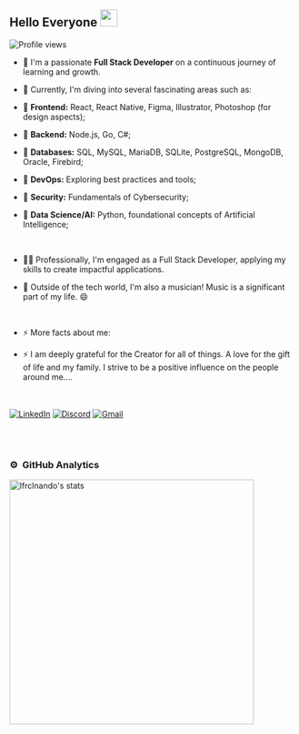 ## Hello Everyone <img src="https://raw.githubusercontent.com/kaueMarques/kaueMarques/master/hi.gif" height="30px">
<p align="left"> <img src="https://komarev.com/ghpvc/?username=lfclnando&color=blue" alt="Profile views" /></p>

<!---👋 🔭 I’m currently working on ...
- 🌱 I’m currently learning ...
- 👯 I’m looking to collaborate on ...
- 🤔 I’m looking for help with ...
- 💬 Ask me about ...
- 📫 How to reach me: ...
- 😄 Pronouns: ...
- ⚡ Fun fact: ... -->
- 🌱 I'm a passionate **Full Stack Developer** on a continuous journey of learning and growth.
- 🌱 Currently, I'm diving into several fascinating areas such as:
- 🌱 **Frontend:** React, React Native, Figma, Illustrator, Photoshop (for design aspects);
- 🌱 **Backend:** Node.js, Go, C#;
- 🌱 **Databases:** SQL, MySQL, MariaDB, SQLite, PostgreSQL, MongoDB, Oracle, Firebird;
- 🌱 **DevOps:** Exploring best practices and tools;
- 🌱 **Security:** Fundamentals of Cybersecurity;
- 🌱 **Data Science/AI:** Python, foundational concepts of Artificial Intelligence;

  <br>
  
- 👨‍💻 Professionally, I'm engaged as a Full Stack Developer, applying my skills to create impactful applications.
- 🎵 Outside of the tech world, I'm also a musician! Music is a significant part of my life. 😄
  
  <br>
  
- ⚡ More facts about me: 
- ⚡ I am deeply grateful for the Creator for all of things. A love for the gift of life and my family. I strive to be a positive influence on the people around me....

<br><br>
[![LinkedIn](https://img.shields.io/badge/LinkedIn-0077B5?style=for-the-badge&logo=linkedin&logoColor=white)](https://www.linkedin.com/in/luis-fernando-sdev/) [![Discord](https://img.shields.io/badge/Discord-7289DA?style=for-the-badge&logo=discord&logoColor=white)](https://discord.com/channels/lfernando5790/) [![Gmail](https://img.shields.io/badge/Gmail-333333?style=for-the-badge&logo=gmail&logoColor=red)](mailto:lfernando.div@gmail.com)

<br><br>

### ⚙️ &nbsp;GitHub Analytics

<p align="left">
<img width="430em" src="https://github-readme-stats.vercel.app/api?username=lfrclnando&show_icons=true&theme=vision-friendly-dark" alt="lfrclnando's stats"/>
<!--<img width="530em" src="https://github-readme-stats.vercel.app/api/top-langs/?username=lfrclnando&layout=compact&theme=vision-friendly-dark" alt="lfrclnando's most languages"/>
</p>  
  <img width="490em" src="https://github-readme-twitter-gazf.vercel.app/api?id=lfrclnando&layout=wide&show_reply=off&show_retweet=off" /> -->

<!--  ![](https://github-readme-stats.vercel.app/api/top-langs/?username=lfrclnando&theme=dark&hide_border=false&include_all_commits=true&count_private=false&layout=compact)
  
  ### 🏆 GitHub Trophies
![](https://github-profile-trophy.vercel.app/?username=lfrclnando&theme=radical&no-frame=true&no-bg=true&margin-w=4)-->
